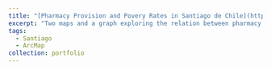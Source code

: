 ```yaml
---
title: "[Pharmacy Provision and Povery Rates in Santiago de Chile](https://vcarraro.com/map-bindery/pharmacies/sntg-pharmacies.html)"
excerpt: "Two maps and a graph exploring the relation between pharmacy provision and economic inequalities in Santiago."
tags:
  - Santiago
  - ArcMap
collection: portfolio
---
```





